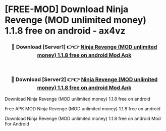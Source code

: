 # [FREE-MOD] Download Ninja Revenge (MOD unlimited money) 1.1.8 free on android - ax4vz


<div align="center">
<h3>🔴 Download [Server1] 👉👉 <a href="https://apk-comot.site?title=Ninja_Revenge_(MOD_unlimited_money)_1.1.8_free_on_android">Ninja Revenge (MOD unlimited money) 1.1.8 free on android Mod Apk</a></h3><br>

<h3>🔴 Download [Server2] 👉👉 <a href="https://apk-comot.site?title=Ninja_Revenge_(MOD_unlimited_money)_1.1.8_free_on_android">Ninja Revenge (MOD unlimited money) 1.1.8 free on android Mod Apk</a></h3>
</div>



Download Ninja Revenge (MOD unlimited money) 1.1.8 free on android 

Free APK MOD Ninja Revenge (MOD unlimited money) 1.1.8 free on android 

Download Ninja Revenge (MOD unlimited money) 1.1.8 free on android Mod For Android
